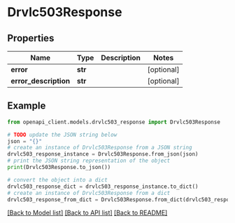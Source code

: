 # Drvlc503Response


## Properties

Name | Type | Description | Notes
------------ | ------------- | ------------- | -------------
**error** | **str** |  | [optional] 
**error_description** | **str** |  | [optional] 

## Example

```python
from openapi_client.models.drvlc503_response import Drvlc503Response

# TODO update the JSON string below
json = "{}"
# create an instance of Drvlc503Response from a JSON string
drvlc503_response_instance = Drvlc503Response.from_json(json)
# print the JSON string representation of the object
print(Drvlc503Response.to_json())

# convert the object into a dict
drvlc503_response_dict = drvlc503_response_instance.to_dict()
# create an instance of Drvlc503Response from a dict
drvlc503_response_from_dict = Drvlc503Response.from_dict(drvlc503_response_dict)
```
[[Back to Model list]](../README.md#documentation-for-models) [[Back to API list]](../README.md#documentation-for-api-endpoints) [[Back to README]](../README.md)


